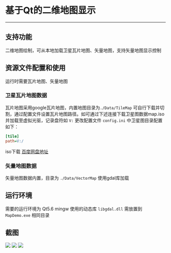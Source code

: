 # 基于Qt的二维地图显示

------

## 支持功能

二维地图绘制，可从本地加载卫星瓦片地图、矢量地图，支持矢量地图显示控制

## 资源文件配置和使用

运行时需要瓦片地图、矢量地图

### 卫星瓦片地图数据

瓦片地图采用google瓦片地图，内置地图目录为```./Data/TileMap``` 可自行下载并切割，通过配置文件设置瓦片地图路径。如可通过下述连接下载卫星图数据map.iso并加载至虚拟光驱，记录盘符如 ```V:``` 更改配置文件 ```config.ini``` 中卫星图目录配置如下：
```ini
[tile]
path=V:/
```
iso下载 [百度网盘地址](https://pan.baidu.com/s/1lLXLmtKrQhUOH_s1eW7ljA)


### 矢量地图数据

矢量地图数据内置，目录为 ```./Data/VectorMap``` 使用gdal库加载

## 运行环境
需要的运行环境为 Qt5.6 mingw 使用的动态库 ```libgdal.dll``` 需放置到 ```MapDemo.exe``` 相同目录

## 截图
![](https://github.com/XiaYingSuiFeng/MapByQt/blob/master/Data/ScreenShot/1.jpg)
![](https://github.com/XiaYingSuiFeng/MapByQt/blob/master/Data/ScreenShot/2.jpg)
![](https://github.com/XiaYingSuiFeng/MapByQt/blob/master/Data/ScreenShot/3.jpg)
